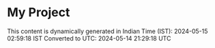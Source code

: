 # My Project

This content is dynamically generated in Indian Time (IST): 2024-05-15 02:59:18 IST
Converted to UTC: 2024-05-14 21:29:18 UTC
